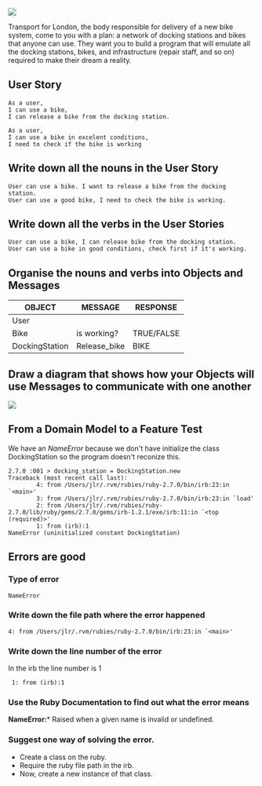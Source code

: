 ![](https://placehold.it/950x200/374c53/FFFFFF/?text=Boris+Bikes)

Transport for London, the body responsible for delivery of a new bike system, come to you with a plan: a network of docking stations and bikes that anyone can use. They want you to build a program that will emulate all the docking stations, bikes, and infrastructure (repair staff, and so on) required to make their dream a reality.

## User Story
```
As a user,
I can use a bike,
I can release a bike from the docking station.
```
```
As a user,
I can use a bike in excelent conditions,
I need to check if the bike is working
````
## Write down all the nouns in the User Story
```
User can use a bike. I want to release a bike from the docking station.
User can use a good bike, I need to check the bike is working.
```
## Write down all the verbs in the User Stories
```
User can use a bike, I can release bike from the docking station.
User can use a bike in good conditions, check first if it's working.
```

## Organise the nouns and verbs into Objects and Messages

| OBJECT | MESSAGE |RESPONSE|
|--------|---------|--------|
|User|||
|Bike|is working?|TRUE/FALSE|
|DockingStation|Release_bike|BIKE|

## Draw a diagram that shows how your Objects will use Messages to communicate with one another
<img src="https://github.com/xavierloos/boris_bikes/blob/main/users_diagram.png">

## From a Domain Model to a Feature Test
We have an *NameError* because we don't have initialize the class DockingStation so the program doesn't reconize this.
```
2.7.0 :001 > docking_station = DockingStation.new
Traceback (most recent call last):
        4: from /Users/jlr/.rvm/rubies/ruby-2.7.0/bin/irb:23:in `<main>'
        3: from /Users/jlr/.rvm/rubies/ruby-2.7.0/bin/irb:23:in `load'
        2: from /Users/jlr/.rvm/rubies/ruby-2.7.0/lib/ruby/gems/2.7.0/gems/irb-1.2.1/exe/irb:11:in `<top (required)>'
        1: from (irb):1
NameError (uninitialized constant DockingStation)
```
## Errors are good
### Type of error
```
NameError
```
### Write down the file path where the error happened
```
4: from /Users/jlr/.rvm/rubies/ruby-2.7.0/bin/irb:23:in `<main>'
```
### Write down the line number of the error
In the irb the line number is 1
```
 1: from (irb):1
```
### Use the Ruby Documentation to find out what the error means
**NameError:*** Raised when a given name is invalid or undefined.

### Suggest one way of solving the error.
- Create a class on the ruby.
- Require the ruby file path in the irb.
- Now, create a new instance of that class.
